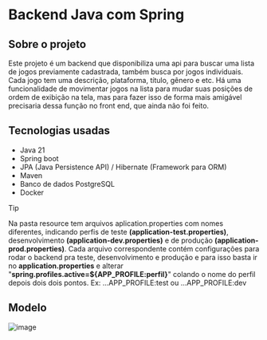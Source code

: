 # Backend Java com Spring

## Sobre o projeto

Este projeto é um backend que disponibiliza uma api para buscar uma lista de jogos previamente cadastrada, também busca por jogos individuais. Cada jogo tem uma descrição, plataforma, título, gênero e etc. Há uma funcionalidade de movimentar jogos na lista para mudar suas posições de ordem de exibição na tela, mas para fazer isso de forma mais amigável precisaria dessa função no front end, que ainda não foi feito.

## Tecnologias usadas

- Java 21
- Spring boot
- JPA (Java Persistence API) / Hibernate (Framework para ORM)
- Maven
- Banco de dados PostgreSQL
- Docker

> [!TIP]
> Na pasta resource tem arquivos aplication.properties com nomes diferentes, indicando perfis de teste __(application-test.properties)__, desenvolvimento __(application-dev.properties)__ e de produção __(application-prod.properties)__. Cada arquivo correspondente contém configurações para rodar o backend pra teste, desenvolvimento e produção e para isso basta ir no __application.properties__ e alterar "__spring.profiles.active=${APP_PROFILE:perfil}__" colando o nome do perfil depois dois dois pontos. Ex: ...APP_PROFILE:test ou ...APP_PROFILE:dev

## Modelo

![image](https://github.com/user-attachments/assets/6fe273c6-c749-45df-8b39-29170c756cef)
